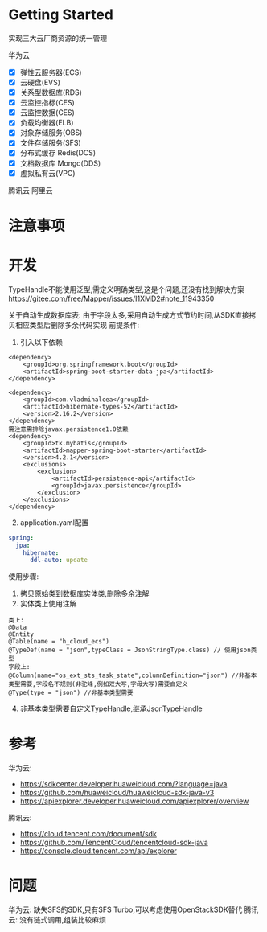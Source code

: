 # Getting Started
实现三大云厂商资源的统一管理

华为云

- [x] 弹性云服务器(ECS)
- [x] 云硬盘(EVS)
- [x] 关系型数据库(RDS)
- [x] 云监控指标(CES)
- [x] 云监控数据(CES)
- [x] 负载均衡器(ELB)
- [x] 对象存储服务(OBS)
- [x] 文件存储服务(SFS)
- [x] 分布式缓存 Redis(DCS)
- [x] 文档数据库 Mongo(DDS)
- [x] 虚拟私有云(VPC)

腾讯云
阿里云



# 注意事项

# 开发
TypeHandle不能使用泛型,需定义明确类型,这是个问题,还没有找到解决方案
https://gitee.com/free/Mapper/issues/I1XMD2#note_11943350

关于自动生成数据库表:
由于字段太多,采用自动生成方式节约时间,从SDK直接拷贝相应类型后删除多余代码实现
前提条件:
1. 引入以下依赖
```shell
<dependency>
    <groupId>org.springframework.boot</groupId>
    <artifactId>spring-boot-starter-data-jpa</artifactId>
</dependency>

<dependency>
    <groupId>com.vladmihalcea</groupId>
    <artifactId>hibernate-types-52</artifactId>
    <version>2.16.2</version>
</dependency>
需注意需排除javax.persistence1.0依赖
<dependency>
    <groupId>tk.mybatis</groupId>
    <artifactId>mapper-spring-boot-starter</artifactId>
    <version>4.2.1</version>
    <exclusions>
        <exclusion>
            <artifactId>persistence-api</artifactId>
            <groupId>javax.persistence</groupId>
        </exclusion>
    </exclusions>
</dependency>
```
2. application.yaml配置
```yaml
spring:
  jpa:
    hibernate:
      ddl-auto: update
```
使用步骤:
1. 拷贝原始类到数据库实体类,删除多余注解
2. 实体类上使用注解
```shell
类上:
@Data
@Entity
@Table(name = "h_cloud_ecs")
@TypeDef(name = "json",typeClass = JsonStringType.class) // 使用json类型
字段上:
@Column(name="os_ext_sts_task_state",columnDefinition="json") //非基本类型需要,字段名不规则(非驼峰,例如双大写,字母大写)需要自定义
@Type(type = "json") //非基本类型需要
```
4. 非基本类型需要自定义TypeHandle,继承JsonTypeHandle

# 参考

华为云:
- https://sdkcenter.developer.huaweicloud.com/?language=java
- https://github.com/huaweicloud/huaweicloud-sdk-java-v3
- https://apiexplorer.developer.huaweicloud.com/apiexplorer/overview

腾讯云:
- https://cloud.tencent.com/document/sdk
- https://github.com/TencentCloud/tencentcloud-sdk-java
- https://console.cloud.tencent.com/api/explorer
# 问题
华为云:
缺失SFS的SDK,只有SFS Turbo,可以考虑使用OpenStackSDK替代
腾讯云:
没有链式调用,组装比较麻烦
